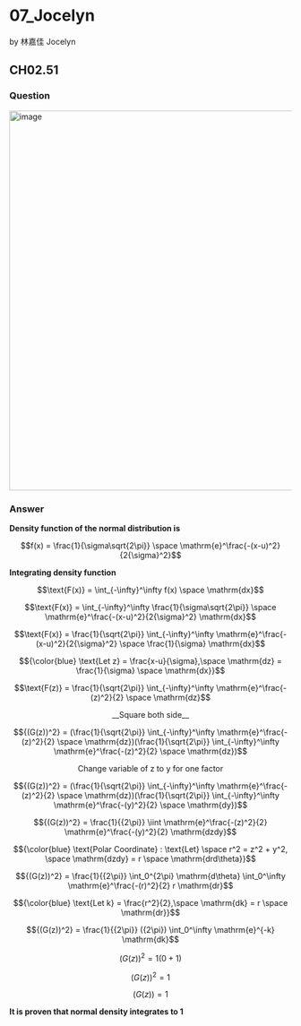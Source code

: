 # 07_Jocelyn

by 林嘉佳 Jocelyn

## CH02.51

### Question
<img width="678" alt="image" src="https://github.com/user-attachments/assets/a4d5372e-239d-4d5d-9f05-f5f33c788f63">

### Answer
**Density function of the normal distribution is**

$$f(x) = \frac{1}{\sigma\sqrt{2\pi}} \space \mathrm{e}^\frac{-(x-u)^2}{2{\sigma}^2}$$

**Integrating density function**

$$\text{F(x)} = \int_{-\infty}^\infty f(x) \space \mathrm{dx}$$

$$\text{F(x)} = \int_{-\infty}^\infty \frac{1}{\sigma\sqrt{2\pi}} \space \mathrm{e}^\frac{-(x-u)^2}{2{\sigma}^2} \mathrm{dx}$$

$$\text{F(x)} = \frac{1}{\sqrt{2\pi}} \int_{-\infty}^\infty \mathrm{e}^\frac{-(x-u)^2}{2{\sigma}^2} \space \frac{1}{\sigma} \mathrm{dx}$$

$${\color{blue} \text{Let z} = \frac{x-u}{\sigma},\space \mathrm{dz} = \frac{1}{\sigma} \space \mathrm{dx}}$$

$$\text{F(z)} = \frac{1}{\sqrt{2\pi}} \int_{-\infty}^\infty \mathrm{e}^\frac{-(z)^2}{2} \space \mathrm{dz}$$

$${\text{__Square both side__}}$$

$${(G(z))^2} = (\frac{1}{\sqrt{2\pi}} \int_{-\infty}^\infty \mathrm{e}^\frac{-(z)^2}{2} \space \mathrm{dz})(\frac{1}{\sqrt{2\pi}} \int_{-\infty}^\infty \mathrm{e}^\frac{-(z)^2}{2} \space \mathrm{dz})$$

$${\text{Change variable of z to y for one factor}}$$

$${(G(z))^2} = (\frac{1}{\sqrt{2\pi}} \int_{-\infty}^\infty \mathrm{e}^\frac{-(z)^2}{2} \space \mathrm{dz})(\frac{1}{\sqrt{2\pi}} \int_{-\infty}^\infty \mathrm{e}^\frac{-(y)^2}{2} \space \mathrm{dy})$$

$${(G(z))^2} = \frac{1}{{2\pi}} \iint \mathrm{e}^\frac{-(z)^2}{2} \mathrm{e}^\frac{-(y)^2}{2} \mathrm{dzdy}$$

$${\color{blue} \text{Polar Coordinate} : \text{Let} \space r^2 = z^2 + y^2, \space \mathrm{dzdy} = r \space \mathrm{drd\theta}}$$

$${(G(z))^2} = \frac{1}{{2\pi}} \int_0^{2\pi} \mathrm{d\theta} \int_0^\infty \mathrm{e}^\frac{-(r)^2}{2} r \mathrm{dr}$$

$${\color{blue} \text{Let k} = \frac{r^2}{2},\space \mathrm{dk} = r \space \mathrm{dr}}$$

$${(G(z))^2} = \frac{1}{{2\pi}} ({2\pi}) \int_0^\infty \mathrm{e}^{-k} \mathrm{dk}$$

$${(G(z))^2} = 1 (0+1)$$

$${(G(z))^2} = 1$$

$${(G(z))} = 1$$

**It is proven that normal density integrates to 1**


